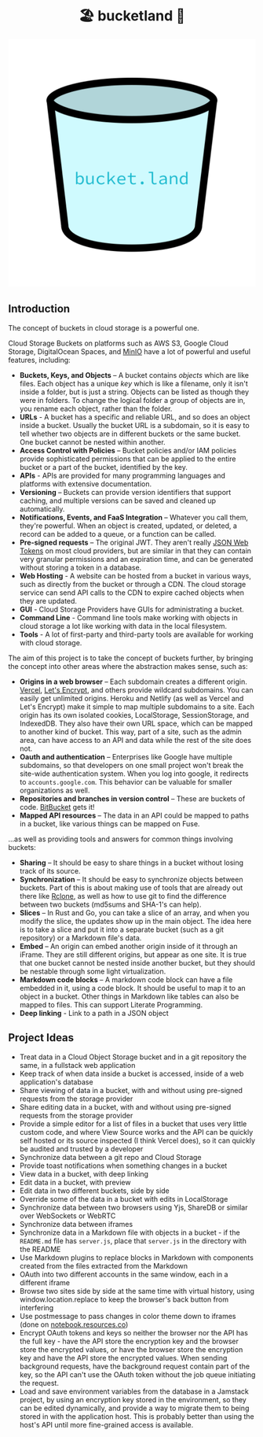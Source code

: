 <h1 align="center">🏖️ bucketland 🌊</h1>

<p align="center">
  <img src="public/images/bucket-initial.svg" title="bucket.land initial logo">
</p>

## Introduction

The concept of buckets in cloud storage is a powerful one.

Cloud Storage Buckets on platforms such as AWS S3, Google
Cloud Storage, DigitalOcean Spaces, and [MinIO][minio] have
a lot of powerful and useful features, including:

- **Buckets, Keys, and Objects** – A bucket contains *objects*
  which are like files. Each object has a unique *key* which
  is like a filename, only it isn't inside a folder, but is
  just a string. Objects can be listed as though they were
  in folders. To change the logical folder a group of
  objects are in, you rename each object, rather than the
  folder.
- **URLs** - A bucket has a specific and reliable URL, and
  so does an object inside a bucket. Usually the bucket URL
  is a subdomain, so it is easy to tell whether two objects
  are in different buckets or the same bucket. One bucket
  cannot be nested within another.
- **Access Control with Policies** – Bucket policies and/or
  IAM policies provide sophisticated permissions that can be applied to the entire bucket or a part of the bucket, identified by the key.
- **APIs** - APIs are provided for many programming
  languages and platforms with extensive documentation.
- **Versioning** – Buckets can provide version identifiers
  that support caching, and multiple versions can be saved
  and cleaned up automatically.
- **Notifications, Events, and FaaS Integration** – Whatever
  you call them, they're powerful. When an object is created,
  updated, or deleted, a record can be added to a queue, or
  a function can be called.
- **Pre-signed requests** – The original JWT. They aren't
  really [JSON Web Tokens][jwt] on most cloud providers, but
  are similar in that they can contain very granular
  permissions and an expiration time, and can be generated
  without storing a token in a database.
- **Web Hosting** - A website can be hosted from a bucket
  in various ways, such as directly from the bucket or
  through a CDN. The cloud storage service can send API
  calls to the CDN to expire cached objects when they are
  updated.
- **GUI** - Cloud Storage Providers have GUIs for
  administrating a bucket.
- **Command Line** - Command line tools make working with
  objects in cloud storage a lot like working with data in
  the local filesystem.
- **Tools** - A lot of first-party and third-party tools
  are available for working with cloud storage.

The aim of this project is to take the concept of buckets
further, by bringing the concept into other areas where
the abstraction makes sense, such as:

- **Origins in a web browser** – Each subdomain creates
  a different origin. [Vercel][vercel],
  [Let's Encrypt][letsenc], and others provide wildcard
  subdomains. You can easily get unlimited origins.
  Heroku and Netlify (as well as Vercel and Let's Encrypt)
  make it simple to map multiple subdomains to a site.
  Each origin has its own isolated cookies,
  LocalStorage, SessionStorage, and IndexedDB. They also
  have their own URL space, which can be mapped to
  another kind of bucket. This way, part of a site, such
  as the admin area, can have access to an API and data
  while the rest of the site does not.
- **Oauth and authentication** – Enterprises like Google
  have multiple subdomains, so that developers on one
  small project won't break the site-wide authentication
  system. When you log into google, it redirects
  to `accounts.google.com`. This behavior can be valuable
  for smaller organizations as well.
- **Repositories and branches in version control** –
  These are buckets of code. [BitBucket][bb] gets it!
- **Mapped API resources** – The data in an API could
  be mapped to paths in a bucket, like various things
  can be mapped on Fuse.

...as well as providing tools and answers for common
things involving buckets:

- **Sharing** – It should be easy to share things in a
  bucket without losing track of its source.
- **Synchronization** – It should be easy to synchronize
  objects between buckets. Part of this is about making
  use of tools that are already out there like
  [Rclone][rclone], as well as how to use git to find
  the difference between two buckets (md5sums and SHA-1's
  can help).
- **Slices** – In Rust and Go, you can take a slice of
  an array, and when you modify the slice, the updates
  show up in the main object. The idea here is to take
  a slice and put it into a separate bucket (such as
  a git repository) or a Markdown file's data.
- **Embed** – An origin can embed another origin
  inside of it through an iFrame. They are still
  different origins, but appear as one site. It is true
  that one bucket cannot be nested inside another
  bucket, but they should be nestable through some
  light virtualization.
- **Markdown code blocks** – A markdown code block can
  have a file embedded in it, using a code block. It
  should be useful to map it to an object in a bucket.
  Other things in Markdown like tables can also be
  mapped to files. This can support Literate Programming.
- **Deep linking** - Link to a path in a JSON object

## Project Ideas

- Treat data in a Cloud Object Storage bucket and in a
  git repository the same, in a fullstack web application
- Keep track of when data inside a bucket is accessed,
  inside of a web application's database
- Share viewing of data in a bucket, with and without
  using pre-signed requests from the storage provider
- Share editing data in a bucket, with and without using
  pre-signed requests from the storage provider
- Provide a simple editor for a list of files in a bucket
  that uses very little custom code, and where View Source
  works and the API can be quickly self hosted or its source
  inspected (I think Vercel does), so it can quickly be
  audited and trusted by a developer
- Synchronize data between a git repo and Cloud Storage
- Provide toast notifications when something changes in
  a bucket
- View data in a bucket, with deep linking
- Edit data in a bucket, with preview
- Edit data in two different buckets, side by side
- Override some of the data in a bucket with edits in
  LocalStorage
- Synchronize data between two browsers using Yjs,
  ShareDB or similar over WebSockets or WebRTC
- Synchronize data between iframes
- Synchronize data in a Markdown file with objects in
  a bucket - if the `README.md` file has `server.js`,
  place that `server.js` in the directory with the
  README
- Use Markdown plugins to replace blocks in Markdown with
  components created from the files extracted from the
  Markdown
- OAuth into two different accounts in the same window,
  each in a different iframe
- Browse two sites side by side at the same time with
  virtual history, using window.location.replace to keep
  the browser's back button from interfering
- Use postmessage to pass changes in color theme down to
  iframes (done on [notebook.resources.co][nrc])
- Encrypt OAuth tokens and keys so neither the browser
  nor the API has the full key - have the API store the
  encryption key and the browser store the encrypted
  values, or have the browser store the encryption key
  and have the API store the encrypted values. When
  sending background requests, have the background
  request contain part of the key, so the API can't use
  the OAuth token without the job queue initiating the
  request.
- Load and save environment variables from the database
  in a Jamstack project, by using an encryption key stored
  in the environment, so they can be edited dynamically,
  and provide a way to migrate them to being stored in
  with the application host. This is probably better than
  using the host's API until more fine-grained access is
  available.

[jwt]: https://jwt.io/
[minio]: https://min.io/
[rclone]: https://rclone.org/
[vercel]: https://vercel.com/
[letsenc]: https://letsencrypt.org/
[oauth5]: https://www.youtube.com/watch?v=KT8ybowdyr0
[bb]: https://bitbucket.org/product/
[nrc]: https://notebook.resources.co/
